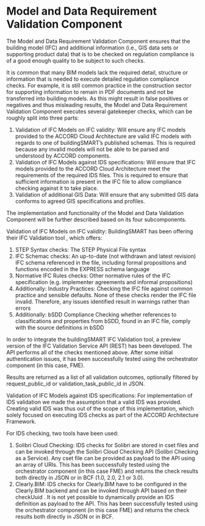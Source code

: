 # Model and Data Requirement Validation Component


The Model and Data Requirement Validation Component ensures that the building model (IFC) and additional information (i.e., GIS data sets or supporting product data) that is to be checked on regulation compliance is of a good enough quality to be subject to such checks. 

It is common that many BIM models lack the required detail, structure or information that is needed to execute detailed regulation compliance checks. For example, it is still common practice in the construction sector for supporting information to remain in PDF documents and not be transferred into building models.  As this might result in false positives or negatives and thus misleading results, the Model and Data Requirement Validation Component executes several gatekeeper checks, which can be roughly split into three parts:

1. Validation of IFC Models on IFC validity: Will ensure any IFC models provided to the ACCORD Cloud Architecture are valid IFC models with regards to one of buildingSMART’s published schemas. This is required because any invalid models will not be able to be parsed and understood by ACCORD components.
2. Validation of IFC Models against IDS specifications: Will ensure that IFC models provided to the ACCORD Cloud Architecture meet the requirements of the required IDS files. This is required to ensure that sufficient information is present in the IFC file to allow compliance checking against it to take place.
3. Validation of additional GIS Data: Will ensure that any submitted GIS data conforms to agreed GIS specifications and profiles.



The implementation and functionality of the Model and Data Validation Component will be further described based on its four subcomponents.

Validation of IFC Models on IFC validity: BuildingSMART has been offering their IFC Validation tool , which offers:

1. STEP Syntax checks: The STEP Physical File syntax
2. IFC Schemac checks: An up-to-date (not withdrawn and latest revision) IFC schema referenced in the file, including formal propositions and functions encoded in the EXPRESS schema language
3. Normative IFC Rules checks: Other normative rules of the IFC specification (e.g. implementer agreements and informal propositions)
4. Additionally: Industry Practices: Checking the IFC file against common practice and sensible defaults. None of these checks render the IFC file invalid. Therefore, any issues identified result in warnings rather than errors
5. Additionally: bSDD Compliance Checking whether references to classifications and properties from bSDD, found in an IFC file, comply with the source definitions in bSDD

In order to integrate the buildingSMART IFC Validation tool, a preview version of the IFC Validation Service API (REST) has been developed. The API performs all of the checks mentioned above. After some initial authentication issues, it has been successfully tested using the orchestrator component (in this case, FME).

Results are returned as a list of all validation outcomes, optionally filtered by request_public_id or validation_task_public_id in JSON. 

Validation of IFC Models against IDS specifications: For implementation of IDS validation we made the assumption that a valid IDS was provided. Creating valid IDS was thus out of the scope of this implementation, which solely focused on executing IDS checks as part of the ACCORD Architecture Framework.

For IDS checking, two tools have been used: 

1.	Solibri Cloud Checking: IDS checks for Solibri are stored in cset files and can be invoked through the Solibri Cloud Checking API (Solibri Checking as a Service).  Any cset file can be provided as payload to the API using an array of URIs.
This has been successfully tested using the orchestrator component (in this case FME) and returns the check results both directly in JSON or in BCF (1.0, 2.0, 2.1 or 3.0).
2.	Clearly.BIM: IDS checks for Clearly.BIM have to be configured in the Clearly.BIM backend and can be invoked through API based on their checkUuid . It is not yet possible to dynamically provide an IDS definition as payload to the API. 
This has been successfully tested using the orchestrator component (in this case FME) and returns the check results both directly in JSON or in BCF.
